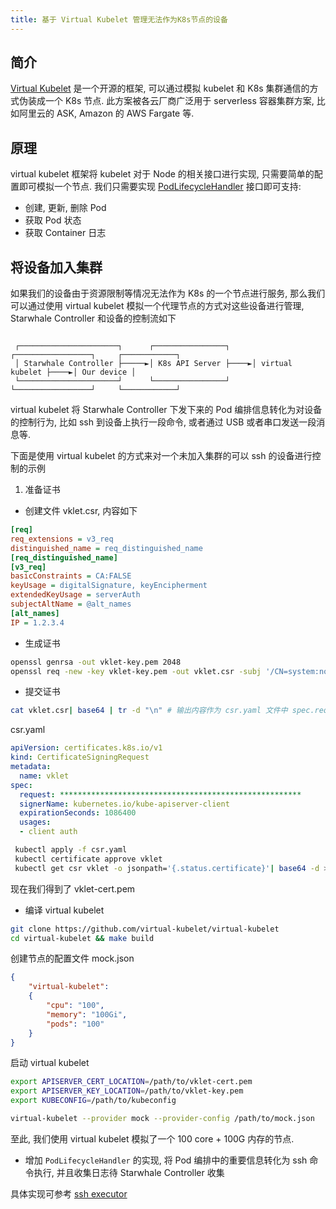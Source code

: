 ```yaml
---
title: 基于 Virtual Kubelet 管理无法作为K8s节点的设备
---
```


## 简介

[Virtual Kubelet](https://virtual-kubelet.io/) 是一个开源的框架, 可以通过模拟 kubelet 和 K8s 集群通信的方式伪装成一个 K8s 节点.
此方案被各云厂商广泛用于 serverless 容器集群方案, 比如阿里云的 ASK, Amazon 的 AWS Fargate 等.

## 原理

virtual kubelet 框架将 kubelet 对于 Node 的相关接口进行实现, 只需要简单的配置即可模拟一个节点.
我们只需要实现 [PodLifecycleHandler](https://github.com/virtual-kubelet/virtual-kubelet/blob/704b01eac6bdf0472b9c93173e4cb64bd6e53e94/node/podcontroller.go#L47) 接口即可支持:

* 创建, 更新, 删除 Pod
* 获取 Pod 状态
* 获取 Container 日志

## 将设备加入集群

如果我们的设备由于资源限制等情况无法作为 K8s 的一个节点进行服务, 那么我们可以通过使用 virtual kubelet 模拟一个代理节点的方式对这些设备进行管理,
Starwhale Controller 和设备的控制流如下

```text

 ┌──────────────────────┐      ┌────────────────┐     ┌─────────────────┐     ┌────────────┐
 │ Starwhale Controller ├─────►│ K8s API Server ├────►│ virtual kubelet ├────►│ Our device │
 └──────────────────────┘      └────────────────┘     └─────────────────┘     └────────────┘

```

virtual kubelet 将 Starwhale Controller 下发下来的 Pod 编排信息转化为对设备的控制行为, 比如 ssh 到设备上执行一段命令, 或者通过 USB 或者串口发送一段消息等.  

下面是使用 virtual kubelet 的方式来对一个未加入集群的可以 ssh 的设备进行控制的示例

1. 准备证书

* 创建文件 vklet.csr, 内容如下

```ini
[req]
req_extensions = v3_req
distinguished_name = req_distinguished_name
[req_distinguished_name]
[v3_req]
basicConstraints = CA:FALSE
keyUsage = digitalSignature, keyEncipherment
extendedKeyUsage = serverAuth
subjectAltName = @alt_names
[alt_names]
IP = 1.2.3.4
```

* 生成证书

```sh
openssl genrsa -out vklet-key.pem 2048
openssl req -new -key vklet-key.pem -out vklet.csr -subj '/CN=system:node:1.2.3.4;/C=US/O=system:nodes' -config ./csr.conf 
```

* 提交证书

```sh
cat vklet.csr| base64 | tr -d "\n" # 输出内容作为 csr.yaml 文件中 spec.request 的内容
```

csr.yaml

```yaml
apiVersion: certificates.k8s.io/v1
kind: CertificateSigningRequest
metadata:
  name: vklet
spec:
  request: ******************************************************
  signerName: kubernetes.io/kube-apiserver-client
  expirationSeconds: 1086400
  usages:
  - client auth
```

```sh
 kubectl apply -f csr.yaml
 kubectl certificate approve vklet
 kubectl get csr vklet -o jsonpath='{.status.certificate}'| base64 -d > vklet-cert.pem
```

现在我们得到了 vklet-cert.pem

* 编译 virtual kubelet

```sh
git clone https://github.com/virtual-kubelet/virtual-kubelet
cd virtual-kubelet && make build
```

创建节点的配置文件 mock.json

```json
{
    "virtual-kubelet":
    {
        "cpu": "100",
        "memory": "100Gi",
        "pods": "100"
    }
}
```

启动 virtual kubelet

```sh
export APISERVER_CERT_LOCATION=/path/to/vklet-cert.pem
export APISERVER_KEY_LOCATION=/path/to/vklet-key.pem
export KUBECONFIG=/path/to/kubeconfig

virtual-kubelet --provider mock --provider-config /path/to/mock.json
```

至此, 我们使用 virtual kubelet 模拟了一个 100 core + 100G 内存的节点.

* 增加 `PodLifecycleHandler` 的实现, 将 Pod 编排中的重要信息转化为 ssh 命令执行, 并且收集日志待 Starwhale Controller 收集

具体实现可参考 [ssh executor](https://github.com/jialeicui/remote-provider/tree/master/cmd/virtual-kubelet/internal/provider/mock)
